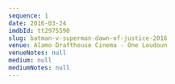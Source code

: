 ```yaml
---
sequence: 1
date: 2016-03-24
imdbId: tt2975590
slug: batman-v-superman-dawn-of-justice-2016
venue: Alamo Drafthouse Cinema - One Loudoun
venueNotes: null
medium: null
mediumNotes: null
---
```


